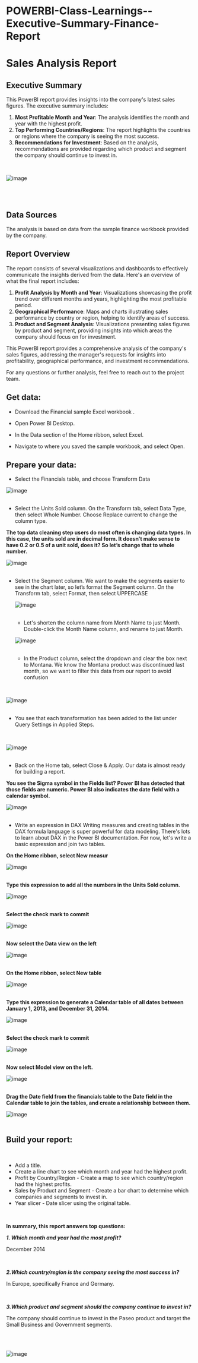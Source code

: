 # POWERBI-Class-Learnings--Executive-Summary-Finance-Report

# Sales Analysis Report

## Executive Summary
This PowerBI report provides insights into the company's latest sales figures. The executive summary includes:

1. **Most Profitable Month and Year**: The analysis identifies the month and year with the highest profit.
2. **Top Performing Countries/Regions**: The report highlights the countries or regions where the company is seeing the most success.
3. **Recommendations for Investment**: Based on the analysis, recommendations are provided regarding which product and segment the company should continue to invest in.
<br>

![image](https://github.com/SubashiniMahadevan/POWERBI-Class-Learnings--Executive-Summary-Finance-Report-/assets/168095179/c7b8715f-8682-4482-aff3-0229ad10967c)

<br>
<br>

## Data Sources
The analysis is based on data from the sample finance workbook provided by the company.

## Report Overview
The report consists of several visualizations and dashboards to effectively communicate the insights derived from the data. Here's an overview of what the final report includes:

1. **Profit Analysis by Month and Year**: Visualizations showcasing the profit trend over different months and years, highlighting the most profitable period.
2. **Geographical Performance**: Maps and charts illustrating sales performance by country or region, helping to identify areas of success.
3. **Product and Segment Analysis**: Visualizations presenting sales figures by product and segment, providing insights into which areas the company should focus on for investment.

This PowerBI report provides a comprehensive analysis of the company's sales figures, addressing the manager's requests for insights into profitability, geographical performance, and investment recommendations.

For any questions or further analysis, feel free to reach out to the project team.

## Get data:

- Download the Financial sample Excel workbook .

- Open Power BI Desktop.

- In the Data section of the Home ribbon, select Excel.

- Navigate to where you saved the sample workbook, and select Open.
  
## Prepare your data:

- Select the Financials table, and choose Transform Data

![image](https://github.com/SubashiniMahadevan/POWERBI-Class-Learnings--Executive-Summary-Finance-Report-/assets/168095179/ae79e840-1b44-4024-b5c3-1910119d7408)
<br>
<br>

- Select the Units Sold column. On the Transform tab, select Data Type, then select Whole Number. Choose Replace current to change the column type.
  <br>

**The top data cleaning step users do most often is changing data types. In this case, the units sold are in decimal form. It doesn’t make sense to have 0.2 or 0.5 of a
unit sold, does it? So let’s change that to whole number.**

![image](https://github.com/SubashiniMahadevan/POWERBI-Class-Learnings--Executive-Summary-Finance-Report-/assets/168095179/9419a11b-1bbc-4d0a-8a39-6e803e3e2cbc)
<br>
<br>

- Select the Segment column. We want to make the segments easier to see in the chart later, so let’s format the Segment column. On the Transform tab, select Format, then select UPPERCASE

  ![image](https://github.com/SubashiniMahadevan/POWERBI-Class-Learnings--Executive-Summary-Finance-Report-/assets/168095179/952c6d99-d2b1-4d65-86a8-6a0a0272e1e3)
  <br>
  <br>

  - Let's shorten the column name from Month Name to just Month. Double-click the Month Name column, and rename to just Month.
 
  ![image](https://github.com/SubashiniMahadevan/POWERBI-Class-Learnings--Executive-Summary-Finance-Report-/assets/168095179/3d7ecc80-f05a-4c41-a617-f33f36efc81f)
  <br>
  <br>

  - In the Product column, select the dropdown and clear the box next to Montana.
We know the Montana product was discontinued last month, so we want to filter this data from our report to avoid confusion
<br>

![image](https://github.com/SubashiniMahadevan/POWERBI-Class-Learnings--Executive-Summary-Finance-Report-/assets/168095179/9eb6dd4e-1290-489d-ac0f-64d243ff2426)
<br>
<br>

- You see that each transformation has been added to the list under Query Settings in Applied Steps.
<br>

![image](https://github.com/SubashiniMahadevan/POWERBI-Class-Learnings--Executive-Summary-Finance-Report-/assets/168095179/cf6949a3-7408-464f-bf13-3a310d0b2ac1)
<br>
<br>

- Back on the Home tab, select Close & Apply. Our data is almost ready for building a report.

**You see the Sigma symbol in the Fields list? Power BI has detected that those fields are numeric. Power BI also indicates the date field with a calendar symbol.**

![image](https://github.com/SubashiniMahadevan/POWERBI-Class-Learnings--Executive-Summary-Finance-Report-/assets/168095179/f397ce0a-0187-4f4c-8465-41e190580d9e)
<br>
<br>

- Write an expression in DAX
Writing measures and creating tables in the DAX formula language is super powerful for data modeling. There's lots to learn about DAX in the Power BI documentation. For now,
let's write a basic expression and join two tables.

**On the Home ribbon, select New measur**
<br>

![image](https://github.com/SubashiniMahadevan/POWERBI-Class-Learnings--Executive-Summary-Finance-Report-/assets/168095179/91ddeccb-5206-47c4-9c08-69c57e1e3e60)
<br>
<br>

**Type this expression to add all the numbers in the Units Sold column.**
<br>

![image](https://github.com/SubashiniMahadevan/POWERBI-Class-Learnings--Executive-Summary-Finance-Report-/assets/168095179/0600bf0b-6b45-457a-a745-e9e52fb4a46a)
<br>
<br>

**Select the check mark to commit**
<br>

![image](https://github.com/SubashiniMahadevan/POWERBI-Class-Learnings--Executive-Summary-Finance-Report-/assets/168095179/d737bb7d-3e1a-4231-a5a1-6073ef13ba7b)
<br>
<br>

**Now select the Data view on the left**
<br>

![image](https://github.com/SubashiniMahadevan/POWERBI-Class-Learnings--Executive-Summary-Finance-Report-/assets/168095179/df5a6dba-0d20-4797-835f-c27fb2c84a6f)
<br>
<br>

**On the Home ribbon, select New table**
<br>

![image](https://github.com/SubashiniMahadevan/POWERBI-Class-Learnings--Executive-Summary-Finance-Report-/assets/168095179/64bfc6d0-48c3-4ea4-81b6-e8177a34e5a0)
<br>
<br>

**Type this expression to generate a Calendar table of all dates between January 1, 2013, and December 31, 2014.**
<br>

![image](https://github.com/SubashiniMahadevan/POWERBI-Class-Learnings--Executive-Summary-Finance-Report-/assets/168095179/77bbb24d-1599-4044-a075-3474cb9c99cd)
<br>
<br>

**Select the check mark to commit**
<br>

![image](https://github.com/SubashiniMahadevan/POWERBI-Class-Learnings--Executive-Summary-Finance-Report-/assets/168095179/2c8448ab-71ed-44ab-a3ed-14371b98e356)
<br>
<br>

**Now select Model view on the left.**
<br>

![image](https://github.com/SubashiniMahadevan/POWERBI-Class-Learnings--Executive-Summary-Finance-Report-/assets/168095179/ff2ff1a9-ec36-4d3a-9803-d4a3ee410594)
<br>
<br>

**Drag the Date field from the financials table to the Date field in the Calendar table
to join the tables, and create a relationship between them.**
<br>

![image](https://github.com/SubashiniMahadevan/POWERBI-Class-Learnings--Executive-Summary-Finance-Report-/assets/168095179/22234824-4897-4ea1-a2b6-eb7a2fd6d789)
<br>
<br>

## Build your report:
<br>

- Add a title.
- Create a line chart to see which month and year had the highest profit.
- Profit by Country/Region - Create a map to see which country/region had the highest profits.
- Sales by Product and Segment - Create a bar chart to determine which companies and segments to invest in.
- Year slicer - Date slicer using the original table.
<br>


**In summary, this report answers top questions:**

***1. Which month and year had the most profit?***
<br>

<p>December 2014</p>
<br>
  
***2.Which country/region is the company seeing the most success in?***
 <br>
 
<p>In Europe, specifically France and Germany.</p>
<br>

***3.Which product and segment should the company continue to invest in?***
<br>

<p>The company should continue to invest in the Paseo product and target the Small Business and Government segments.</p>

<br>
<br>


![image](https://github.com/SubashiniMahadevan/POWERBI-Class-Learnings--Executive-Summary-Finance-Report-/assets/168095179/e5fcc1ce-9777-478b-a50c-fed826873921)
<br>
<br>



















  
